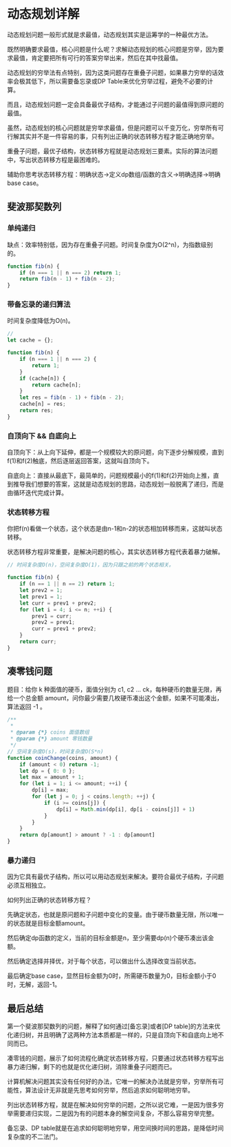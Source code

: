 # 动态规划详解

动态规划问题一般形式就是求最值，动态规划其实是运筹学的一种最优方法。

既然明确要求最值，核心问题是什么呢？求解动态规划的核心问题是穷举，因为要求最值，肯定要把所有可行的答案穷举出来，然后在其中找最值。

动态规划的穷举法有点特别，因为这类问题存在重叠子问题，如果暴力穷举的话效率会极其低下，所以需要备忘录或DP Table来优化穷举过程，避免不必要的计算。

而且，动态规划问题一定会具备最优子结构，才能通过子问题的最值得到原问题的最值。

虽然，动态规划的核心问题就是穷举求最值，但是问题可以千变万化，穷举所有可行解其实并不是一件容易的事，只有列出正确的状态转移方程才能正确地穷举。

重叠子问题，最优子结构，状态转移方程就是动态规划三要素。实际的算法问题中，写出状态转移方程是最困难的。

辅助你思考状态转移方程：明确状态->定义dp数组/函数的含义->明确选择->明确base case。

## 斐波那契数列

### 单纯递归

缺点：效率特别低，因为存在重叠子问题。时间复杂度为O(2^n)，为指数级别的。

```js
function fib(n) {
    if (n === 1 || n === 2) return 1;
    return fib(n - 1) + fib(n - 2);
}
```

### 带备忘录的递归算法

时间复杂度降低为O(n)。

```js
//
let cache = {};

function fib(n) {
    if (n === 1 || n === 2) {
        return 1;
    }
    if (cache[n]) {
        return cache[n];
    }
    let res = fib(n - 1) + fib(n - 2);
    cache[n] = res;
    return res;
}
```

### 自顶向下 && 自底向上

自顶向下：从上向下延伸，都是一个规模较大的原问题，向下逐步分解规模，直到f(1)和f(2)触底，然后逐层返回答案，这就叫自顶向下。

自底向上：直接从最底下，最简单的，问题规模最小的f(1)和f(2)开始向上推，直到推导我们想要的答案，这就是动态规划的思路，动态规划一般脱离了递归，而是由循环迭代完成计算。

### 状态转移方程

你把f(n)看做一个状态，这个状态是由n-1和n-2的状态相加转移而来，这就叫状态转移。

状态转移方程非常重要，是解决问题的核心，其实状态转移方程代表着暴力破解。

```js
// 时间复杂度O(n)，空间复杂度O(1)，因为只跟之前的两个状态相关。

function fib(n) {
    if (n == 1 || n == 2) return 1;
    let prev2 = 1;
    let prev1 = 1;
    let curr = prev1 + prev2;
    for (let i = 4; i <= n; ++i) {
        prev1 = curr;
        prev2 = prev1;
        curr = prev1 + prev2;
    }
    return curr;
}
```

## 凑零钱问题

题目：给你 k 种面值的硬币，面值分别为 c1, c2 ... ck，每种硬币的数量无限，再给一个总金额 amount，问你最少需要几枚硬币凑出这个金额，如果不可能凑出，算法返回 -1 。

```js
/**
 * 
 * @param {*} coins 面值数组
 * @param {*} amount 零钱数量
 */
// 空间复杂度O(s)，时间复杂度O(S*n)
function coinChange(coins, amount) {
    if (amount < 0) return -1;
    let dp = { 0: 0 };
    let max = amount + 1;
    for (let i = 1; i <= amount; ++i) {
        dp[i] = max;
        for (let j = 0; j < coins.length; ++j) {
            if (i >= coins[j]) {
                dp[i] = Math.min(dp[i], dp[i - coins[j]] + 1)
            }
        }
    }
    return dp[amount] > amount ? -1 : dp[amount]
}
```

### 暴力递归

因为它具有最优子结构，所以可以用动态规划来解决。要符合最优子结构，子问题必须互相独立。

如何列出正确的状态转移方程？

先确定状态，也就是原问题和子问题中变化的变量。由于硬币数量无限，所以唯一的状态就是目标金额amount。

然后确定dp函数的定义，当前的目标金额是n，至少需要dp(n)个硬币凑出该金额。

然后确定选择并择优，对于每个状态，可以做出什么选择改变当前状态。

最后确定base case，显然目标金额为0时，所需硬币数量为0，目标金额小于0时，无解，返回-1。

## 最后总结

第一个斐波那契数列的问题，解释了如何通过[备忘录]或者[DP table]的方法来优化递归树，并且明确了这两种方法本质都是一样的，只是自顶向下和自底向上地不同而已。

凑零钱的问题，展示了如何流程化确定状态转移方程，只要通过状态转移方程写出暴力递归解，剩下的也就是优化递归树，消除重叠子问题而已。

计算机解决问题其实没有任何好的办法，它唯一的解决办法就是穷举，穷举所有可能性，算法设计无非就是先思考如何穷举，然后追求如何聪明地穷举。

列出状态转移方程，就是在解决如何穷举的问题，之所以说它难，一是因为很多穷举需要递归实现，二是因为有的问题本身的解空间复杂，不那么容易穷举完整。

备忘录、DP table就是在追求如何聪明地穷举，用空间换时间的思路，是降低时间复杂度的不二法门。

